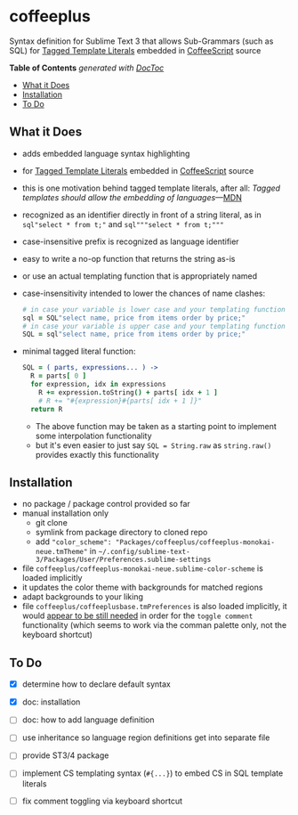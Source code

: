 
# coffeeplus

Syntax definition for Sublime Text 3 that allows Sub-Grammars (such as SQL) for [Tagged Template
Literals](https://coffeescript.org/#tagged-template-literals) embedded in
[CoffeeScript](https://coffeescript.org) source



<!-- START doctoc generated TOC please keep comment here to allow auto update -->
<!-- DON'T EDIT THIS SECTION, INSTEAD RE-RUN doctoc TO UPDATE -->
**Table of Contents**  *generated with [DocToc](https://github.com/thlorenz/doctoc)*

- [What it Does](#what-it-does)
- [Installation](#installation)
- [To Do](#to-do)

<!-- END doctoc generated TOC please keep comment here to allow auto update -->

## What it Does

* adds embedded language syntax highlighting
* for [Tagged Template Literals](https://coffeescript.org/#tagged-template-literals) embedded in
  [CoffeeScript](https://coffeescript.org) source
* this is one motivation behind tagged template literals, after all: *Tagged templates should allow the
  embedding of
  languages*—[MDN](https://developer.mozilla.org/en-US/docs/Web/JavaScript/Reference/Template_literals)
* recognized as an identifier directly in front of a string literal, as in `sql"select * from t;"` and
  `sql"""select * from t;"""`
* case-insensitive prefix is recognized as language identifier
* easy to write a no-op function that returns the string as-is
* or use an actual templating function that is appropriately named
* case-insensitivity intended to lower the chances of name clashes:

  ```coffee
  # in case your variable is lower case and your templating function is in upper case:
  sql = SQL"select name, price from items order by price;"
  # in case your variable is upper case and your templating function is in lower case:
  SQL = sql"select name, price from items order by price;"
  ```

* minimal tagged literal function:

  ```coffee
  SQL = ( parts, expressions... ) ->
    R = parts[ 0 ]
    for expression, idx in expressions
      R += expression.toString() + parts[ idx + 1 ]
      # R += "#{expression}#{parts[ idx + 1 ]}"
    return R
  ```

  * The above function may be taken as a starting point to implement some interpolation functionality
  * but it's even easier to just say `SQL = String.raw` as `string.raw()` provides exactly this
    functionality

## Installation

* no package / package control provided so far
* manual installation only
  * git clone
  * symlink from package directory to cloned repo
  * add `"color_scheme": "Packages/coffeeplus/coffeeplus-monokai-neue.tmTheme"` in
    `~/.config/sublime-text-3/Packages/User/Preferences.sublime-settings`
* file `coffeeplus/coffeeplus-monokai-neue.sublime-color-scheme` is loaded implicitly
* it updates the color theme with backgrounds for matched regions
* adapt backgrounds to your liking
* file `coffeeplus/coffeeplusbase.tmPreferences` is also loaded implicitly, it would [appear to be still
  needed](https://forum.sublimetext.com/t/toggle-comment-with-a-custom-sublime-syntax/18789) in order for
  the `toggle comment` functionality (which seems to work via the comman palette only, not the keyboard
  shortcut)


## To Do

* [X] determine how to declare default syntax
* [X] doc: installation
* [ ] doc: how to add language definition
* [ ] use inheritance so language region definitions get into separate file
* [ ] provide ST3/4 package
* [ ] implement CS templating syntax (`#{...}`) to embed CS in SQL template literals
* [ ] fix comment toggling via keyboard shortcut



